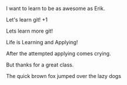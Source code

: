 I want to learn to be as awesome as Erik.

Let's learn git! +1

Lets learn more git!

Life is Learning and Applying!

After the attempted applying comes crying.

But thanks for a great class.

The quick brown fox jumped over the lazy dogs
